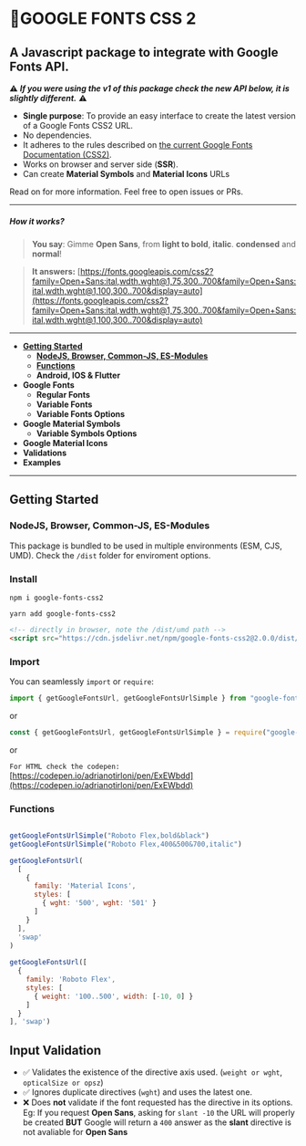 # 📃GOOGLE FONTS CSS 2
## A Javascript package to integrate with Google Fonts API.

⚠️ _**If you were using the v1 of this package check the new API below, it is slightly different.**_ ⚠️

- **Single purpose**: To provide an easy interface to create the latest version of a Google Fonts CSS2 URL.
- No dependencies.
- It adheres to the rules described on [the current Google Fonts Documentation (CSS2)](https://developers.google.com/fonts/docs/css2 "Google Fonts Documentation (CSS2)").
- Works on browser and server side (**SSR**).
- Can create **Material Symbols** and **Material Icons** URLs

Read on for more information. 
Feel free to open issues or PRs.

------------

##### How it works?
> **You say**: 
Gimme **Open Sans**, from **light to bold**, **italic**. **condensed** and **normal**!

> **It answers:**
[https://fonts.googleapis.com/css2?family=Open+Sans:ital,wdth,wght@1,75,300..700&family=Open+Sans:ital,wdth,wght@1,100,300..700&display=auto](https://fonts.googleapis.com/css2?family=Open+Sans:ital,wdth,wght@1,75,300..700&family=Open+Sans:ital,wdth,wght@1,100,300..700&display=auto)

------------

- **[Getting Started](#getting-started)**
	- **[NodeJS, Browser, Common-JS, ES-Modules](#nodejs-browser-common-js-es-modules)**
	- **[Functions](#functions)**
	- **Android, IOS & Flutter**
- **Google Fonts**
	- **Regular Fonts**
	- **Variable Fonts**
	- **Variable Fonts Options**
- **Google Material Symbols**
	- **Variable Symbols Options**
- **Google Material Icons**
- **Validations**
- **Examples**

---
## Getting Started
### NodeJS, Browser, Common-JS, ES-Modules

This package is bundled to be used in multiple environments (ESM, CJS, UMD).
Check the `/dist` folder for enviroment options.

### Install

```console
npm i google-fonts-css2
```
```console
yarn add google-fonts-css2
```
```html
<!-- directly in browser, note the /dist/umd path -->
<script src="https://cdn.jsdelivr.net/npm/google-fonts-css2@2.0.0/dist/umd/index.min.js"></script>
```

### Import
You can seamlessly `import` or `require`:

```javascript
import { getGoogleFontsUrl, getGoogleFontsUrlSimple } from "google-fonts-css2"
```
or
```javascript
const { getGoogleFontsUrl, getGoogleFontsUrlSimple } = require("google-fonts-css2")
```
or

`For HTML check the codepen:` [https://codepen.io/adrianotirloni/pen/ExEWbdd](https://codepen.io/adrianotirloni/pen/ExEWbdd)

### Functions
```javascript

getGoogleFontsUrlSimple("Roboto Flex,bold&black")
getGoogleFontsUrlSimple("Roboto Flex,400&500&700,italic")

getGoogleFontsUrl(
  [
    {
      family: 'Material Icons',
      styles: [
        { wght: '500', wght: '501' }
      ]
    }
  ],
  'swap'
)
      
getGoogleFontsUrl([
  {
    family: 'Roboto Flex',
    styles: [
      { weight: '100..500', width: [-10, 0] }
    ]
  }
], 'swap')
```

## Input Validation
- ✅ Validates the existence of the directive axis used. (`weight or wght`, `opticalSize or opsz`)
- ✅ Ignores duplicate directives (`wght`) and uses the latest one.
- ❌ Does **not** validate if the font requested has the directive in its options. Eg: If you request **Open Sans**, asking for `slant -10` the URL will properly be created **BUT** Google will return a `400` answer as the **slant** directive is not avaliable for **Open Sans**

